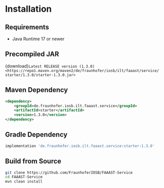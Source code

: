 # Installation

## Requirements

-	Java Runtime 17 or newer

## Precompiled JAR

<!--start:download-release-->
{download}`Latest RELEASE version (1.3.0) <https://repo1.maven.org/maven2/de/fraunhofer/iosb/ilt/faaast/service/starter/1.3.0/starter-1.3.0.jar>`<!--end:download-release-->

<!--start:download-snapshot-->
<!--end:download-snapshot-->

## Maven Dependency

```xml
<dependency>
	<groupId>de.fraunhofer.iosb.ilt.faaast.service</groupId>
	<artifactId>starter</artifactId>
	<version>1.3.0</version>
</dependency>
```

## Gradle Dependency

```groovy
implementation 'de.fraunhofer.iosb.ilt.faaast.service:starter:1.3.0'
```

## Build from Source

```sh
git clone https://github.com/FraunhoferIOSB/FAAAST-Service
cd FAAAST-Service
mvn clean install
```
